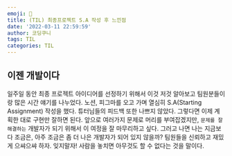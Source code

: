 ```yaml
---
emoji: 👑
title: (TIL) 최종프로젝트 S.A 작성 후 느낀점
date: '2022-03-11 22:59:59'
author: 코딩쿠니
tags: TIL 
categories: TIL 
---
```


## 이젠 개발이다
일주일 동안 최종 프로젝트 아이디어를 선정하기 위해서 이것 저것 알아보고 팀원분들이랑 많은 시간 얘기를 나누었다. 노션, 피그마를 오고 가며 열심히 S.A(Starting Assignment) 작성을 했다. 튜터님들의 피드백 또한 나쁘지 않았다. 그렇다면 이제 계획한 대로 구현만 잘하면 된다. 앞으로 여러가지 문제로 머리를 부여잡겠지만, `문제를 잘 해결하는` 개발자가 되기 위해서 이 여정을 잘 마무리하고 싶다. 그러고 나면 나는 지금보다 조금은, 아주 조금은 좀 더 나은 개발자가 되어 있지 않을까? 팀원들을 신뢰하고 재밌게 으쌰으쌰 하자. 잊지말자! 사람을 놓치면 아무것도 할 수 없다는 것을 말이다.

```toc
```
